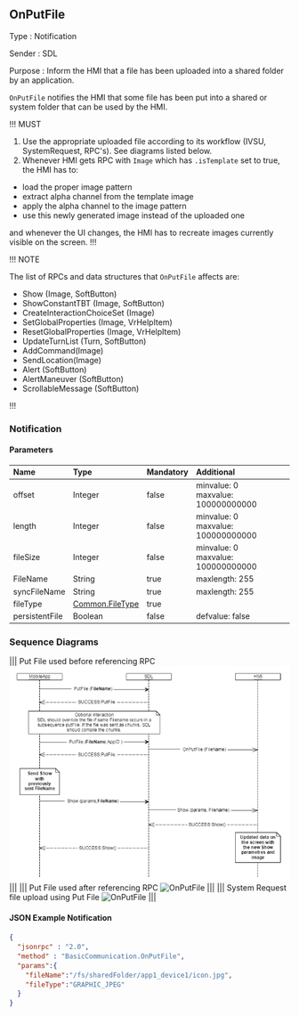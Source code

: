 ## OnPutFile

Type
: Notification

Sender
: SDL

Purpose
: Inform the HMI that a file has been uploaded into a shared folder by an application.

`OnPutFile` notifies the HMI that some file has been put into a shared or system folder that can be used by the HMI.

!!! MUST

1. Use the appropriate uploaded file according to its workflow (IVSU, SystemRequest, RPC's). See diagrams listed below.  
2. Whenever HMI gets RPC with `Image` which has `.isTemplate` set to true, the HMI has to:

- load the proper image pattern
- extract alpha channel from the template image
- apply the alpha channel to the image pattern
- use this newly generated image instead of the uploaded one  

and whenever the UI changes, the HMI has to recreate images currently visible on the screen.
!!!

!!! NOTE

The list of RPCs and data structures that `OnPutFile` affects are:

  * Show (Image, SoftButton)
  * ShowConstantTBT (Image, SoftButton)
  * CreateInteractionChoiceSet (Image)
  * SetGlobalProperties (Image, VrHelpItem)
  * ResetGlobalProperties (Image, VrHelpItem)
  * UpdateTurnList (Turn, SoftButton)
  * AddCommand(Image)
  * SendLocation(Image)
  * Alert (SoftButton)  
  * AlertManeuver (SoftButton)
  * ScrollableMessage (SoftButton)

!!!

### Notification

#### Parameters

|Name|Type|Mandatory|Additional|
|:---|:---|:--------|:---------|
|offset|Integer|false|minvalue: 0<br>maxvalue: 100000000000|
|length|Integer|false|minvalue: 0<br>maxvalue: 100000000000|
|fileSize|Integer|false|minvalue: 0<br>maxvalue: 100000000000|
|FileName|String|true|maxlength: 255|
|syncFileName|String|true|maxlength: 255|
|fileType|[Common.FileType](../../common/enums/#filetype)|true||
|persistentFile|Boolean|false|defvalue: false|

### Sequence Diagrams
|||
Put File used before referencing RPC
![OnPutFile](./assets/OnPutFileBeforeRPC.png)
|||
|||
Put File used after referencing RPC
![OnPutFile](./assets/OnPutFileAfterRPC.png)
|||
|||
System Request file upload using Put File
![OnPutFile](./assets/OnPutFileSystemRequest.png)
|||

#### JSON Example Notification
```json
{
  "jsonrpc" : "2.0",
  "method" : "BasicCommunication.OnPutFile",
  "params":{
    "fileName":"/fs/sharedFolder/app1_device1/icon.jpg",
    "fileType":"GRAPHIC_JPEG"
  }
}
```
